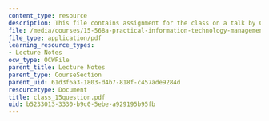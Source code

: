 ```yaml
---
content_type: resource
description: This file contains assignment for the class on a talk by CEO of TCS.
file: /media/courses/15-568a-practical-information-technology-management-spring-2005/b52330133330b9c05ebea929195b95fb_class_15question.pdf
file_type: application/pdf
learning_resource_types:
- Lecture Notes
ocw_type: OCWFile
parent_title: Lecture Notes
parent_type: CourseSection
parent_uid: 61d3f6a3-1803-d4b7-818f-c457ade9284d
resourcetype: Document
title: class_15question.pdf
uid: b5233013-3330-b9c0-5ebe-a929195b95fb
---
```

